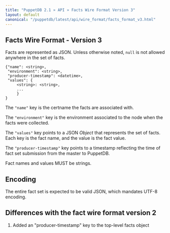 ```yaml
---
title: "PuppetDB 2.1 » API » Facts Wire Format Version 3"
layout: default
canonical: "/puppetdb/latest/api/wire_format/facts_format_v3.html"
---
```



## Facts Wire Format - Version 3

Facts are represented as JSON. Unless otherwise noted, `null` is not
allowed anywhere in the set of facts.

    {"name": <string>,
     "environment": <string>,
     "producer-timestamp": <datetime>,
     "values": {
         <string>: <string>,
         ...
         }
    }

The `"name"` key is the certname the facts are associated with.

The `"environment"` key is the environment associated to the node when the facts were collected.

The `"values"` key points to a JSON _Object_ that represents the set
of facts. Each key is the fact name, and the value is the fact value.

The `"producer-timestamp"` key points to a timestamp reflecting
the time of fact set submission from the master to PuppetDB.

Fact names and values MUST be strings.

## Encoding

The entire fact set is expected to be valid JSON, which mandates UTF-8
encoding.


Differences with the fact wire format version 2
-----

1. Added an "producer-timestamp" key to the top-level facts object
